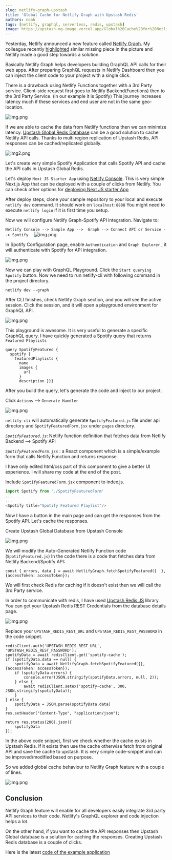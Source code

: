 ```yaml
---
slug: netlify-graph-upstash
title: 'Global Cache for Netlify Graph with Upstash Redis'
authors: noah
tags: [netlify, graphql, serverless, redis, upstash]
image: https://upstash-og-image.vercel.app/Global%20Cache%20for%20Netlify%20Graph%20with%20Upstash%20Redis.png?theme=light&md=1&fontSize=100px&authorName=Noah+Fischer&authorTitle=DevRel+%40Upstash&authorPhoto=https%3A%2F%2Favatars.githubusercontent.com%2Fu%2F78238464%3Fv%3D4
---
```


Yesterday, Netlify announced a new feature called [Netlify Graph](https://www.netlify.com/blog/announcing-netlify-graph-a-faster-way-for-teams-to-develop-web-apps-with-apis). 
My colleague recently [highlighted](https://twitter.com/enesakar/status/1491103931543744513) similar missing piece in the picture and Netlify made a good step towards a solution.

Basically Netlify Graph helps developers building GraphQL API calls for their web apps.
After preparing GraphQL requests in Netlify Dashboard then you can inject the client code to your project with a single click.

<!-- truncate -->

There is a drawback using Netlify Functions together with a 3rd Party service.
Client-side request first goes to Netlify Backend(Functions) then to the 3rd Party Service. (in our example it is Spotify)
This journey increases latency much if these services and end user are not in the same geo-location.

![img.png](../static/img/blog/netlifygraph/img.png)

If we are able to cache the data from Netlify functions then we can minimize latency.
[Upstash Global Redis Database](https://docs.upstash.com/redis/features/globaldatabase) can be a good solution to cache Netlify API calls.
Thanks to multi region replication of Upstash Redis, API responses can be cached/replicated globally.

![img2.png](../static/img/blog/netlifygraph/img2.png)


Let's create very simple Spotify Application that calls Spotify API and cache the API calls in Upstash Global Redis.

Let's deploy `Next JS Starter App` using [Netlify Console](https://app.netlify.com/start-with-template).
This is very simple Next.js App that can be deployed with a couple of clicks from Netlify. 
You can check other options for [deploying Next JS starter App](https://www.netlify.com/blog/2020/11/30/how-to-deploy-next.js-sites-to-netlify/)

After deploy steps, clone your sample repository to your local and execute `netlify dev` command. It should work on `localhost:8888` 
You might need to execute `netlify login` if it is first time you setup.

Now we will configure Netlify Graph-Spotify API integration.
Navigate to:

``
Netlify Console --> Sample App -->  Graph --> Connect API or Service --> Spotify  
``
![img.png](../static/img/blog/netlifygraph/img3.png)

In Spotify Configuration page, enable `Authentication` and `Graph Explorer` , it will authenticate with Spotify for API integration.

![img.png](../static/img/blog/netlifygraph/img4.png)

Now we can play with GraphQL Playground. 
Click the `Start querying Spotify` button. Now we need to run netlify-cli with following command in the project directory.

```
netlify dev --graph
```
After CLI finishes, check Netlify Graph section, and you will see the active session.
Click the session, and it will open a playground environment for GraphQL API.

![img.png](../static/img/blog/netlifygraph/img5.png)

This playground is awesome. It is very useful to generate a specific GraphQL query.
I have quickly generated a Spotify query that returns `Featured Playlists`

```
query SpotifyFeatured {
  spotify {
    featuredPlaylists {
      name
      images {
        url
      }
      description }}}
```

After you build the query, let's generate the code and inject to our project.

Click `Actions` --> `Generate Handler`

![img.png](../static/img/blog/netlifygraph/img6.png)

`netlify-cli` will automatically generate `SpotifyFeatured.js` file under api directory and `SpotifyFeaturedForm.jsx` under `pages` directory.

*`SpotifyFeatured.js`*: Netlify function definition that fetches data from Netlify Backend --> Spotify API

*`SpotifyFeaturedForm.jsx`* : a React component which is a simple/example form that calls Netlify Function and returns response.


I have only edited html/css part of this component to give a better UI experience. I will share my code at the end of the post.


Include `SpotifyFeaturedForm.jsx` component to index.js.


```javascript
import Spotify from './SpotifyFeaturedForm'
...
...
<Spotify title="Spotify Featured Playlist"/>
```

Now I have a button in the main page and can get the responses from the Spotify API.
Let's cache the responses.

Create Upstash Global Database from Upstash Console

![img.png](../static/img/blog/netlifygraph/img7.png)

We will modify the Auto-Generated Netlify Function code (`SpotifyFeatured.js`)
In the code there is a code that fetches data from Netlify Backend/Spotify API:

```
const { errors, data } = await NetlifyGraph.fetchSpotifyFeatured({  }, {accessToken: accessToken});
```

We will first check Redis for caching if it doesn't exist then we will call the 3rd Party service.

In order to communicate with redis, I have used [Upstash Redis JS](https://github.com/upstash/upstash-redis) library.
You can get your Upstash Redis REST Credentials from the database details page.

![img.png](../static/img/blog/netlifygraph/img8.png)

Replace your `UPSTASH_REDIS_REST_URL` and `UPSTASH_REDIS_REST_PASSWORD` in the code snippet.
```
redisClient.auth('UPSTASH_REDIS_REST_URL', 'UPSTASH_REDIS_REST_PASSWORD');
spotifyData = await redisClient.get('spotify-cache');
if (spotifyData.data == null) {
    spotifyData = await NetlifyGraph.fetchSpotifyFeatured({}, {accessToken: accessToken});
    if (spotifyData.errors) {
        console.error(JSON.stringify(spotifyData.errors, null, 2));
    } else {
        await redisClient.setex('spotify-cache', 300, JSON.stringify(spotifyData));
    }
} else {
    spotifyData = JSON.parse(spotifyData.data)
}
res.setHeader("Content-Type", "application/json");

return res.status(200).json({
    spotifyData
});
```

In the above code snippet, first we check whether the cache exists in Upstash Redis.
If it exists then use the cache otherwise fetch from original API and save the cache to upstash.
It is very simple code-snippet and can be improved/modified based on purpose.

So we added global cache behaviour to Netlify Graph feature with a couple of lines.


![img.png](../static/img/blog/netlifygraph/img9.png)

## Conclusion

Netlify Graph feature will enable for all developers easily integrate 3rd party API services to their code.
Netlify's GraphQL explorer and code injection helps a lot.

On the other hand, if you want to cache the API responses then Upstash Global database is a solution for caching the responses.
Creating Upstash Redis database is a couple of clicks.

Here is the latest [code of the example application](https://github.com/upstash/redis-examples/tree/master/netlify-graph)



